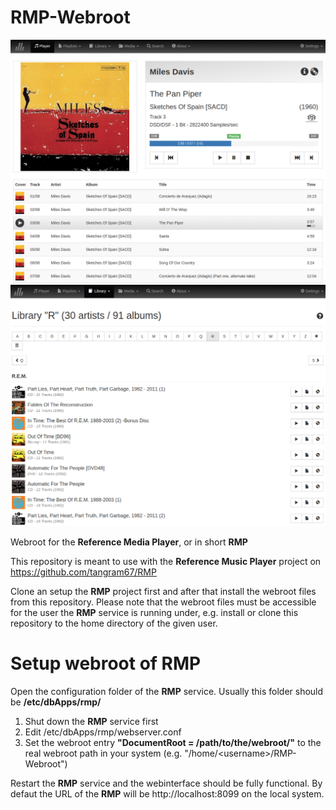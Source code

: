 # RMP-Webroot

![alt text](https://github.com/tangram67/RMP-Webroot/blob/master/rmp-website.png)
![alt text](https://github.com/tangram67/RMP-Webroot/blob/master/rmp-website-1.png)

Webroot for the **Reference Media Player**, or in short **RMP**

This repository is meant to use with the **Reference Music Player** project on https://github.com/tangram67/RMP

Clone an setup the **RMP** project first and after that install the webroot files from this repository. Please note that the webroot files must be accessible for the user the **RMP** service is running under, e.g. install or clone this repository to the home directory of the given user.

# Setup webroot of RMP

Open the configuration folder of the **RMP** service. Usually this folder should be **/etc/dbApps/rmp/**

1. Shut down the **RMP** service first
2. Edit /etc/dbApps/rmp/webserver.conf
3. Set the webroot entry **"DocumentRoot = /path/to/the/webroot/"** to the real webroot path in your system (e.g. "/home/\<username\>/RMP-Webroot")

Restart the **RMP** service and the webinterface should be fully functional. By defaut the URL of the **RMP** will be http://localhost:8099 on the local system.

